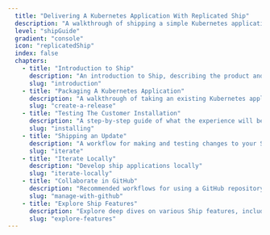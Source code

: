 ```yaml
---
  title: "Delivering A Kubernetes Application With Replicated Ship"
  description: "A walkthrough of shipping a simple Kubernetes application using Ship"
  level: "shipGuide"
  gradient: "console"
  icon: "replicatedShip"
  index: false
  chapters:
    - title: "Introduction to Ship"
      description: "An introduction to Ship, describing the product and what to expect"
      slug: "introduction"
    - title: "Packaging A Kubernetes Application"
      description: "A walkthrough of taking an existing Kubernetes application and adding it to Replicated Ship"
      slug: "create-a-release"
    - title: "Testing The Customer Installation"
      description: "A step-by-step guide of what the experience will be like installing the application"
      slug: "installing"
    - title: "Shipping an Update"
      description: "A workflow for making and testing changes to your Ship application."
      slug: "iterate"
    - title: "Iterate Locally"
      description: "Develop ship applications locally"
      slug: "iterate-locally"
    - title: "Collaborate in GitHub"
      description: "Recommended workflows for using a GitHub repository to collaborate with team members."
      slug: "manage-with-github"
    - title: "Explore Ship Features"
      description: "Explore deep dives on various Ship features, including docker image management, support bundles, and Terraform support." 
      slug: "explore-features"
---
```

